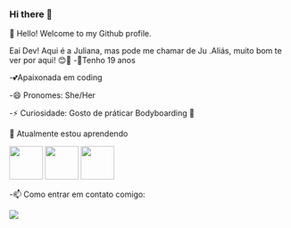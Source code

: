 ### Hi there 👋

<!--
**JulianaTeless/JulianaTeless** is a ✨ _special_ ✨ repository because its `README.md` (this file) appears on your GitHub profile.

Here are some ideas to get you started:

- 🔭 I’m currently working on ...
- 🌱 I’m currently learning ...
- 👯 I’m looking to collaborate on ...
- 🤔 I’m looking for help with ...
- 💬 Ask me about ...
- 📫 How to reach me: ...
- 😄 Pronouns: ...
- ⚡ Fun fact: ...
-->

👋 Hello! Welcome to my Github profile.

Eai Dev! Aqui é a Juliana, mas pode me chamar de Ju .Aliás, muito bom te ver por aqui! 😊🎈
-🦀Tenho 19 anos 

-💕Apaixonada em coding

-😄 Pronomes: She/Her

-⚡ Curiosidade: Gosto de práticar Bodyboarding 🌊

🌱 Atualmente estou aprendendo

<img src="https://cdn.jsdelivr.net/gh/devicons/devicon/icons/php/php-original.svg" width="60" height="60" /> <img src="https://cdn.jsdelivr.net/gh/devicons/devicon/icons/oracle/oracle-original.svg" width="60" height="60"/> <img src="https://cdn.jsdelivr.net/gh/devicons/devicon/icons/java/java-original.svg" width="60" height="60"/>


 -📫 Como entrar em contato comigo: 
  
  <a href = "mailto:jtelessoares.jt@gmail.com"><img src="https://img.shields.io/badge/Gmail-D14836?style=for-the-badge&logo=gmail&logoColor=white" target="_blank"></a>
  
